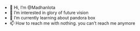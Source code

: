 - 👋 Hi, I’m @MadhanIota
- 👀 I’m interested in glory of future vision
- 🌱 I’m currently learning about pandora box
- 📫 How to reach me with nothing. you can't reach me anymore

<!---
MadhanIota/MadhanIota is a ✨ special ✨ repository because its `README.md` (this file) appears on your GitHub profile.
You can click the Preview link to take a look at your changes.
--->
